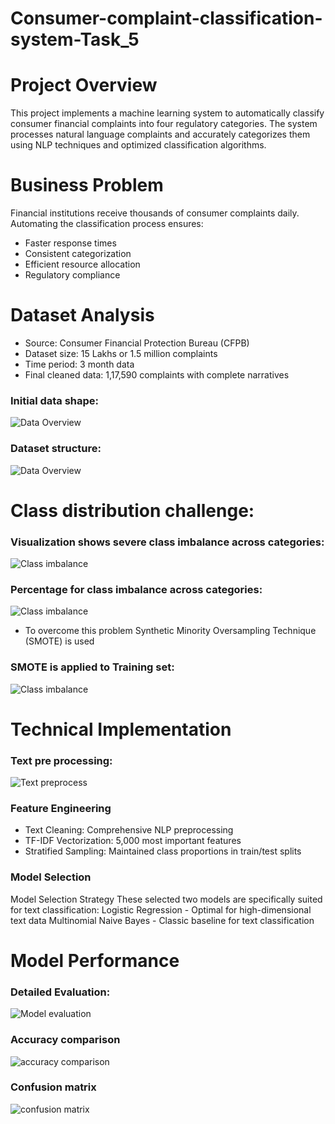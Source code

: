 # Consumer-complaint-classification-system-Task_5
# Project Overview
This project implements a machine learning system to automatically classify consumer financial complaints into four regulatory categories. The system processes natural language complaints and accurately categorizes them using NLP techniques and optimized classification algorithms.
# Business Problem
Financial institutions receive thousands of consumer complaints daily. Automating the classification process ensures:
- Faster response times
- Consistent categorization
- Efficient resource allocation
- Regulatory compliance
# Dataset Analysis
- Source: Consumer Financial Protection Bureau (CFPB)
- Dataset size: 15 Lakhs or 1.5 million complaints
- Time period: 3 month data
- Final cleaned data: 1,17,590 complaints with complete narratives
### Initial data shape:
![Data Overview](screenshots/data_shape.png)
### Dataset structure:
![Data Overview](screenshots/data_head.png)
# Class distribution challenge:
### Visualization shows severe class imbalance across categories:
![Class imbalance](screenshots/data_distriu_graph.png)
### Percentage for class imbalance across categories:
![Class imbalance](screenshots/data_cat.png)
- To overcome this problem Synthetic Minority Oversampling Technique (SMOTE) is used
### SMOTE is applied to Training set:
![Class imbalance](screenshots/data_smote.png)
# Technical Implementation
### Text pre processing:
![Text preprocess](screenshots/data_cleaning_text.png)
### Feature Engineering
- Text Cleaning: Comprehensive NLP preprocessing
- TF-IDF Vectorization: 5,000 most important features
- Stratified Sampling: Maintained class proportions in train/test splits
### Model Selection
Model Selection Strategy
These selected two models are specifically suited for text classification:
Logistic Regression - Optimal for high-dimensional text data
Multinomial Naive Bayes - Classic baseline for text classification
# Model Performance
### Detailed Evaluation:
![Model evaluation](screenshots/data_report.png)
### Accuracy comparison
![accuracy comparison](screenshots/data_bar.png)
### Confusion matrix
![confusion matrix]()

